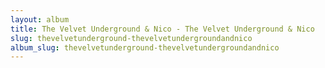 ```yaml
---
layout: album
title: The Velvet Underground & Nico - The Velvet Underground & Nico
slug: thevelvetunderground-thevelvetundergroundandnico
album_slug: thevelvetunderground-thevelvetundergroundandnico
---
```


